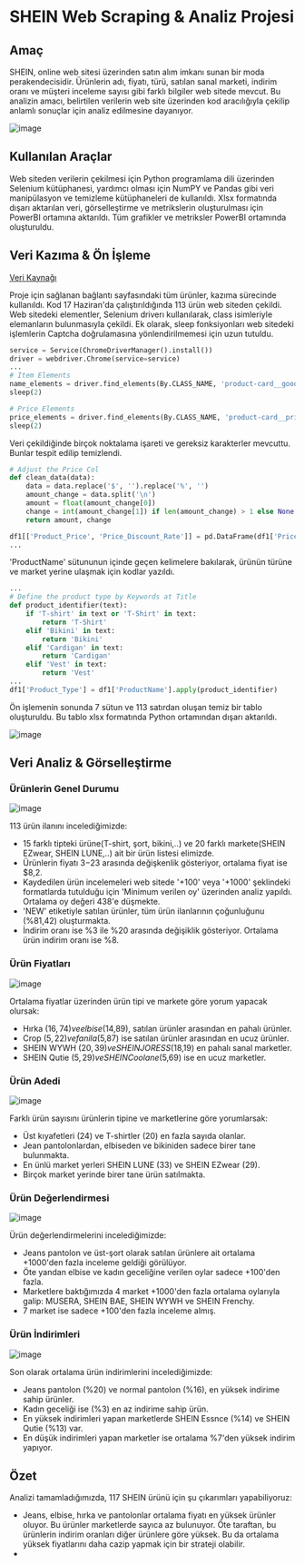 # SHEIN Web Scraping & Analiz Projesi


## Amaç

SHEIN, online web sitesi üzerinden satın alım imkanı sunan bir moda perakendecisidir. Ürünlerin adı, fiyatı, türü, satılan sanal marketi, indirim oranı ve müşteri inceleme sayısı gibi farklı bilgiler web sitede mevcut. Bu analizin amacı, belirtilen verilerin web site üzerinden kod aracılığıyla çekilip anlamlı sonuçlar için analiz edilmesine dayanıyor.

![image](https://github.com/sonielyy/shein_scraping_project/assets/71605453/c5b20b8a-9fff-4339-ae55-154df7a765bc)


## Kullanılan Araçlar

Web siteden verilerin çekilmesi için Python programlama dili üzerinden Selenium kütüphanesi, yardımcı olması için NumPY ve Pandas gibi veri manipülasyon ve temizleme kütüphaneleri de kullanıldı. Xlsx formatında dışarı aktarılan veri, görselleştirme ve metrikslerin oluşturulması için PowerBI ortamına aktarıldı. Tüm grafikler ve metriksler PowerBI ortamında oluşturuldu.


## Veri Kazıma & Ön İşleme

[Veri Kaynağı](https://us.shein.com/recommend/Women-New-in-sc-100161222.html?adp=35242185&categoryJump=true&ici=us_tab03navbar03menu01dir02&src_identifier=fc%3DWomen%20Clothing%60sc%3DWomen%20Clothing%60tc%3DShop%20by%20category%60oc%3DNew%20in%60ps%3Dtab03navbar03menu01dir02%60jc%3DitemPicking_100161222&src_module=topcat&src_tab_page_id=page_home1718006855109)

Proje için sağlanan bağlantı sayfasındaki tüm ürünler, kazıma sürecinde kullanıldı. Kod 17 Haziran'da çalıştırıldığında 113 ürün web siteden çekildi. Web sitedeki elementler, Selenium driverı kullanılarak, class isimleriyle elemanların bulunmasıyla çekildi. Ek olarak, sleep fonksiyonları web sitedeki işlemlerin Captcha doğrulamasına yönlendirilmemesi için uzun tutuldu.

```Python
service = Service(ChromeDriverManager().install())
driver = webdriver.Chrome(service=service)
...
# Item Elements
name_elements = driver.find_elements(By.CLASS_NAME, 'product-card__goods-title-container')
sleep(2)

# Price Elements
price_elements = driver.find_elements(By.CLASS_NAME, 'product-card__prices-info')
sleep(2)
```
Veri çekildiğinde birçok noktalama işareti ve gereksiz karakterler mevcuttu. Bunlar tespit edilip temizlendi.

```Python
# Adjust the Price Col
def clean_data(data):
    data = data.replace('$', '').replace('%', '')
    amount_change = data.split('\n')
    amount = float(amount_change[0])
    change = int(amount_change[1]) if len(amount_change) > 1 else None
    return amount, change

df1[['Product_Price', 'Price_Discount_Rate']] = pd.DataFrame(df1['Price'].apply(clean_data).tolist(), index=df1.index)
...
```

'ProductName' sütununun içinde geçen kelimelere bakılarak, ürünün türüne ve market yerine ulaşmak için kodlar yazıldı.

```Python
...
# Define the product type by Keywords at Title
def product_identifier(text):
    if 'T-shirt' in text or 'T-Shirt' in text:
        return 'T-Shirt'
    elif 'Bikini' in text:
        return 'Bikini'
    elif 'Cardigan' in text:
        return 'Cardigan'
    elif 'Vest' in text:
        return 'Vest'
...
df1['Product_Type'] = df1['ProductName'].apply(product_identifier)
```

Ön işlemenin sonunda 7 sütun ve 113 satırdan oluşan temiz bir tablo oluşturuldu. Bu tablo xlsx formatında Python ortamından dışarı aktarıldı.

![image](https://github.com/sonielyy/shein_scraping_project/assets/71605453/0e0be087-22fb-45be-8ddd-b12378e15b25)

## Veri Analiz & Görselleştirme

### Ürünlerin Genel Durumu

![image](https://github.com/sonielyy/shein_scraping_project/assets/71605453/82fa5b82-bf0c-45a3-872b-6e3fc874026c)

113 ürün ilanını incelediğimizde:
- 15 farklı tipteki ürüne(T-shirt, şort, bikini,..) ve 20 farklı markete(SHEIN EZwear, SHEIN LUNE,..) ait bir ürün listesi elimizde.
- Ürünlerin fiyatı $3-$23 arasında değişkenlik gösteriyor, ortalama fiyat ise $8,2.
- Kaydedilen ürün incelemeleri web sitede '+100' veya '+1000' şeklindeki formatlarda tutulduğu için 'Minimum verilen oy' üzerinden analiz yapıldı. Ortalama oy değeri 438'e düşmekte.
- 'NEW' etiketiyle satılan ürünler, tüm ürün ilanlarının çoğunluğunu (%81,42) oluşturmakta.
- İndirim oranı ise %3 ile %20 arasında değişiklik gösteriyor. Ortalama ürün indirim oranı ise %8.

### Ürün Fiyatları

![image](https://github.com/sonielyy/shein_scraping_project/assets/71605453/8eb12862-9f6d-40e3-b6da-18ae251970d3)

Ortalama fiyatlar üzerinden ürün tipi ve markete göre yorum yapacak olursak:
- Hırka ($16,74) ve elbise ($14,89), satılan ürünler arasından en pahalı ürünler.
- Crop ($5,22) ve fanila ($5,87) ise satılan ürünler arasından en ucuz ürünler.
- SHEIN WYWH ($20,39) ve SHEIN JORESS ($18,19) en pahalı sanal marketler.
- SHEIN Qutie ($5,29) ve SHEIN Coolane ($5,69) ise en ucuz marketler.

### Ürün Adedi

![image](https://github.com/sonielyy/shein_scraping_project/assets/71605453/f4041afd-3dd1-47e0-bd41-cdf6fa67798a)

Farklı ürün sayısını ürünlerin tipine ve marketlerine göre yorumlarsak: 
- Üst kıyafetleri (24) ve T-shirtler (20) en fazla sayıda olanlar.
- Jean pantolonlardan, elbiseden ve bikiniden sadece birer tane bulunmakta.
- En ünlü market yerleri SHEIN LUNE (33) ve SHEIN EZwear (29).
- Birçok market yerinde birer tane ürün satılmakta.

### Ürün Değerlendirmesi

![image](https://github.com/sonielyy/shein_scraping_project/assets/71605453/a91b41f7-895a-44ee-9860-1649704dd6fe)

Ürün değerlendirmelerini incelediğimizde:
- Jeans pantolon ve üst-şort olarak satılan ürünlere ait ortalama +1000'den fazla inceleme geldiği görülüyor.
- Öte yandan elbise ve kadın geceliğine verilen oylar sadece +100'den fazla.
- Marketlere baktığımızda 4 market +1000'den fazla ortalama oylarıyla galip: MUSERA, SHEIN BAE, SHEIN WYWH ve SHEIN Frenchy.
- 7 market ise sadece +100'den fazla inceleme almış.

### Ürün İndirimleri  

![image](https://github.com/sonielyy/shein_scraping_project/assets/71605453/0ab21e1a-3b12-42f1-83f7-1aaba932fa7a)

Son olarak ortalama ürün indirimlerini incelediğimizde:
- Jeans pantolon (%20) ve normal pantolon (%16), en yüksek indirime sahip ürünler.
- Kadın geceliği ise (%3) en az indirime sahip ürün.
- En yüksek indirimleri yapan marketlerde SHEIN Essnce (%14) ve SHEIN Qutie (%13) var.
- En düşük indirimleri yapan marketler ise ortalama %7'den yüksek indirim yapıyor.


## Özet

Analizi tamamladığımızda, 117 SHEIN ürünü için şu çıkarımları yapabiliyoruz:

- Jeans, elbise, hırka ve pantolonlar ortalama fiyatı en yüksek ürünler oluyor. Bu ürünler marketlerde sayıca az bulunuyor. Öte taraftan, bu ürünlerin indirim oranları diğer ürünlere göre yüksek. Bu da ortalama yüksek fiyatlarını daha cazip yapmak için bir strateji olabilir.
- 








